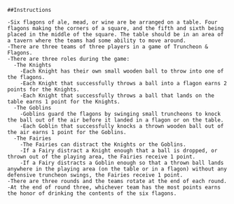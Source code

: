 
    ##Instructions

    -Six flagons of ale, mead, or wine are be arranged on a table. Four flagons making the corners of a square, and the fifth and sixth being placed in the middle of the square. The table should be in an area of a tavern where the teams had some ability to move around.
    -There are three teams of three players in a game of Truncheon & Flagons.
    -There are three roles during the game:
      -The Knights
        -Each Knight has their own small wooden ball to throw into one of the flagons.
        -Each Knight that successfully throws a ball into a flagon earns 2 points for the Knights.
        -Each Knight that successfully throws a ball that lands on the table earns 1 point for the Knights.
      -The Goblins
        -Goblins guard the flagons by swinging small truncheons to knock the ball out of the air before it landed in a flagon or on the table.
        -Each Goblin that successfully knocks a thrown wooden ball out of the air earns 1 point for the Goblins.
      -The Fairies
        -The Fairies can distract the Knights or the Goblins.
        -If a Fairy distract a Knight enough that a ball is dropped, or thrown out of the playing area, the Fairies receive 1 point.
        -If a Fairy distracts a Goblin enough so that a thrown ball lands anywhere in the playing area (on the table or in a flagon) without any defensive truncheon swings, the Fairies receive 1 point.
    -There are three rounds and the teams rotate at the end of each round.
    -At the end of round three, whichever team has the most points earns the honor of drinking the contents of the six flagons.